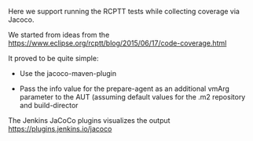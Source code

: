 Here we support running the RCPTT tests while collecting coverage via Jacoco. 

We started from ideas from the https://www.eclipse.org/rcptt/blog/2015/06/17/code-coverage.html

It proved to be quite simple:
+ Use the jacoco-maven-plugin 
* Pass the info value for the prepare-agent as an additional vmArg parameter to the AUT (assuming default values for the .m2 repository and build-director

The Jenkins JaCoCo plugins visualizes the output
https://plugins.jenkins.io/jacoco


